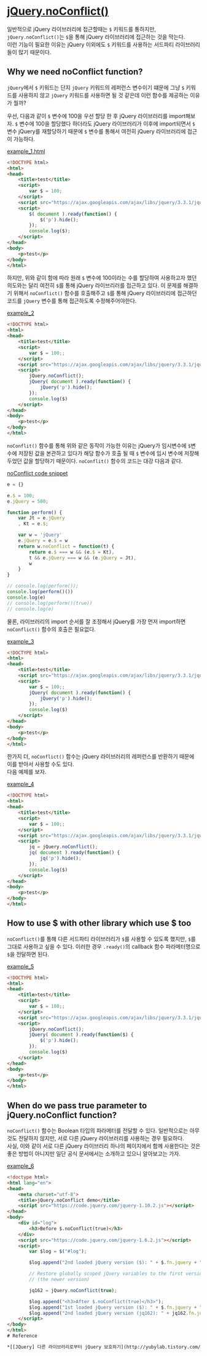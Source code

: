 # [jQuery.noConflict()](https://api.jquery.com/jquery.noconflict/)

일반적으로 jQuery 라이브러리에 접근할때는 `$` 키워드를 통하지만, `jQuery.noConflict()`는 `$`을 통해 jQuery 라이브러리에 접근하는 것을 막는다.  
이런 기능이 필요한 이유는 jQuery 이외에도 `$` 키워드를 사용하는 서드파티 라이브러리들이 많기 때문이다.  

## Why we need noConflict function?

`jQuery`에서 `$` 키워드는 단지 `jQuery` 키워드의 레퍼런스 변수이기 떄문에 그냥 `$` 키워드를 사용하지 않고 `jQuery` 키워드를 사용하면 될 것 같은데 이런 함수를 제공하는 이유가 뭘까?

우선, 다음과 같이 `$` 변수에 100을 우선 할당 한 후 jQuery 라이브러리를 import해보자.
`$` 변수에 100을 할당했다 하더라도 jQuery 라이브러리가 이후에 import되면서 `$` 변수 jQuery를 재할당하기 때문에 `$` 변수를 통해서 여전히 jQuery 라이브러리에 접근이 가능하다. 

[example_1.html](./example_1.html)
```html
<!DOCTYPE html>
<html>
<head>
    <title>test</title>
    <script>
        var $ = 100;
    </script>
    <script src="https://ajax.googleapis.com/ajax/libs/jquery/3.3.1/jquery.min.js"></script>
	<script>
        $( document ).ready(function() {
            $('p').hide();
        });
        console.log($);
    </script>
</head>
<body>
    <p>test</p>
</body>
</html>
```

하지만, 위와 같이 함에 따라 원래 `$` 변수에 100이라는 수를 할당하여 사용하고자 했던 의도와는 달리 여전히 `$`를 통해 jQuery 라이브리러를 접근하고 있다. 
이 문제를 해결하기 위해서 `noConflict()` 함수를 호출해주고 `$`를 통해 jQuery 라이브러리에 접근하던 코드를 `jQuery` 변수를 통해 접근하도록 수정해주어야한다.

[example_2](./example_2.html)
```html
<!DOCTYPE html>
<html>
<head>
    <title>test</title>
    <script>
        var $ = 100;;
    </script>
    <script src="https://ajax.googleapis.com/ajax/libs/jquery/3.3.1/jquery.min.js"></script>
	<script>
        jQuery.noConflict();
        jQuery( document ).ready(function() {
            jQuery('p').hide();
        });
        console.log($)
    </script>
</head>
<body>
    <p>test</p>
</body>
</html>
```

`noConflit()` 함수를 통해 위와 같은 동작이 가능한 이유는 jQuery가 임시변수에 `$`변수에 저장된 값을 본관하고 있다가 해당 함수가 호출 될 때 `$` 변수에 임시 변수에 저장해두었던 값을 할당하기 때문이다.
`noConflit()` 함수의 코드는 대강 다음과 같다. 

[noConflict code snippet](./test_no_conflict.js)
```javascript
e = {}

e.$ = 100;
e.jQuery = 500;

function perform() {
    var Jt = e.jQuery
    , Kt = e.$;

    var w = 'jQuery'
    e.jQuery = e.$ = w
    return w.noConflict = function(t) {
        return e.$ === w && (e.$ = Kt),
        t && e.jQuery === w && (e.jQuery = Jt),
        w
    }
}

// console.log(perform());
console.log(perform()())
console.log(e)
// console.log(perform()(true))
// console.log(e)
```

물론, 라이브러리의 import 순서를 잘 조정해서 jQuery를 가장 먼저 import하면 `noConflict()` 함수의 호출은 필요없다.   

[example_3](./example_3.html)
```html
<!DOCTYPE html>
<html>
<head>
    <title>test</title>
    <script src="https://ajax.googleapis.com/ajax/libs/jquery/3.3.1/jquery.min.js"></script>
	<script>
        var $ = 100;;
        jQuery( document ).ready(function() {
            jQuery('p').hide();
        });
        console.log($)
    </script>
</head>
<body>
    <p>test</p>
</body>
</html>
```

한가지 더, `noConflict()` 함수는 jQuery 라이브러리의 레퍼런스를 반환하기 때문에 이를 받아서 사용할 수도 있다.  
다음 예제를 보자. 

[example_4](./example_4.html)
```html
<!DOCTYPE html>
<html>
<head>
    <title>test</title>
    <script>
        var $ = 100;;
    </script>
    <script src="https://ajax.googleapis.com/ajax/libs/jquery/3.3.1/jquery.min.js"></script>
	<script>
        jq = jQuery.noConflict();
        jq( document ).ready(function() {
            jq('p').hide();
        });
        console.log($)
    </script>
</head>
<body>
    <p>test</p>
</body>
</html>
```

## How to use $ with other library which use $ too

`noConflict()`를 통해 다른 서드파티 라이브러리가 `$`를 사용할 수 있도록 했지만, `$`를 그대로 사용하고 싶을 수 있다. 이러한 경우 `.ready()`의 callback 함수 파라메터명으로 `$`을 전달하면 된다.  

[example_5](./example_5.html)
```html
<!DOCTYPE html>
<html>
<head>
    <title>test</title>
    <script>
        var $ = 100;;
    </script>
    <script src="https://ajax.googleapis.com/ajax/libs/jquery/3.3.1/jquery.min.js"></script>
	<script>
        jQuery.noConflict();
        jQuery( document ).ready(function($) {
            $('p').hide();
        });
        console.log($)
    </script>
</head>
<body>
    <p>test</p>
</body>
</html>
```

## When do we pass true parameter to jQuery.noConflict function?

`noConflict()` 함수는 Boolean 타입의 파라메터를 전달할 수 있다. 일반적으로는 아무것도 전달하지 않지만, 서로 다른 jQuery 라이브러리를 사용하는 경우 필요하다.  
사실, 이와 같이 서로 다른 jQuery 라이브러리 하나의 페이지에서 함께 사용한다는 것은 좋은 방법이 아니지만 일단 공식 문서에서는 소개하고 있으니 알아보고는 가자.  

[example_6](./example_6.html)
```html
<!doctype html>
<html lang="en">
<head>
    <meta charset="utf-8">
    <title>jQuery.noConflict demo</title>
    <script src="https://code.jquery.com/jquery-1.10.2.js"></script>
</head>
<body>
    <div id="log">
        <h3>Before $.noConflict(true)</h3>
    </div>
    <script src="https://code.jquery.com/jquery-1.6.2.js"></script>
    <script>
        var $log = $("#log");

        $log.append("2nd loaded jQuery version ($): " + $.fn.jquery + "<br>");

        // Restore globally scoped jQuery variables to the first version loaded
        // (the newer version)

        jq162 = jQuery.noConflict(true);

        $log.append("<h3>After $.noConflict(true)</h3>");
        $log.append("1st loaded jQuery version ($): " + $.fn.jquery + "<br>");
        $log.append("2nd loaded jQuery version (jq162): " + jq162.fn.jquery + "<br>");
    </script>
</body>
</html>
# Reference

*[[JQuery] 다른 라이브러리로부터 jQuery 보호하기](http://yubylab.tistory.com/entry/%EB%8B%A4%EB%A5%B8-%EB%9D%BC%EC%9D%B4%EB%B8%8C%EB%9F%AC%EB%A6%AC%EB%A1%9C%EB%B6%80%ED%84%B0-jQuery-%EB%B3%B4%ED%98%B8%ED%95%98%EA%B8%B0)